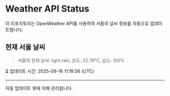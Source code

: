 
# Weather API Status

이 리포지토리는 OpenWeather API를 사용하여 서울의 날씨 정보를 자동으로 업데이트합니다.

## 현재 서울 날씨
> 서울의 현재 날씨: light rain, 온도: 22.78°C, 습도: 100%

⏳ 업데이트 시간: 2025-09-16 11:19:56 (UTC)

---
자동 업데이트 봇에 의해 관리됩니다.
